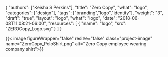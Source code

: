 {
	"authors": ["Keisha S Perkins"],
	"title": "Zero Copy",
	"what": "logo",
	"categories": ["design"],
	"tags": ["branding","logo","identity"],
	"weight": "3",
	"draft": "true",
	"layout": "logo",
	"what": "logo",
	"date": "2018-06-08T11:08:21-06:00",
	"resources": [
	      {
	         "name": "logo",
	         "src": "ZEROCopy_Logo.svg"
	      }
	    ]
}

{{< image figureWrapper="false" resize="false"  class="project-image" name="ZeroCopy_PoloShirt.png" alt="Zero Copy employee wearing company shirt">}}